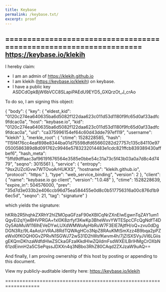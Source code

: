 ```yaml
---
title: Keybase
permalink: /keybase.txt/
excerpt: proof
---
```


==================================================================
https://keybase.io/klekih
--------------------------------------------------------------------

I hereby claim:

  * I am an admin of https://klekih.github.io
  * I am klekih (https://keybase.io/klekih) on keybase.
  * I have a public key ASDCdOpkBjW6bVCC8SLapiPAEdU9EYD5_GXQrzOt_J_crAo

To do so, I am signing this object:

{
  "body": {
    "key": {
      "eldest_kid": "0120c274ea640635ba6d5082f122daa623c011d53d1180f9fc65d0af33adfc9fdcac0a",
      "host": "keybase.io",
      "kid": "0120c274ea640635ba6d5082f122daa623c011d53d1180f9fc65d0af33adfc9fdcac0a",
      "uid": "ca375996154ef64c60d43dde797ef119",
      "username": "klekih"
    },
    "merkle_root": {
      "ctime": 1528228585,
      "hash": "115f4f76cc4eaf898e8344ba01d75598dfd65660282d27757c135c84110e970500586389d8d091762c9946e5783232014483e1cdc821ffcb839389430affbef6",
      "hash_meta": "5ffd9dffaac3af96191676564e3585e0bbe54c31a73c5f43b03a0a7d8c4d7479",
      "seqno": 3015561
    },
    "service": {
      "entropy": "9sx2UZcIGvw7WTOvoArHUKXS",
      "hostname": "klekih.github.io",
      "protocol": "https:"
    },
    "type": "web_service_binding",
    "version": 2
  },
  "client": {
    "name": "keybase.io go client",
    "version": "1.0.48"
  },
  "ctime": 1528228639,
  "expire_in": 504576000,
  "prev": "35d7d3e033b2e406ccb96d75ea584455e0d8c0b517756316a00c876d1b96ec5d",
  "seqno": 21,
  "tag": "signature"
}

which yields the signature:

hKRib2R5hqhkZXRhY2hlZMOpaGFzaF90eXBlCqNrZXnEIwEgwnTqZAY1um1QgvEi2qYjwBHVPRGA+fxl0K8zrfyf3KwKp3BheWxvYWTESpcCFcQgNdfT4DOy5AbMuW116lhEVeDYwLUXdWMWoAyHbRuW7F3EIE7AjtfH/oQ+zvu0dDgDGN3Rz/9L4aAoUrVRAJ8RdTQWAgHCo3NpZ8RAuKMtSmXzz4B9bqa2pPZeWxl0fKOQH0GvZPRvN1SGWJ72wS31D2hWsfKwvm4h/7jZISXSVyJVI6LGiisgEKQmDKhzaWdfdHlwZSCkaGFzaIKkdHlwZQildmFsdWXEILBrlHMgCrOXbN61zdEinnH2a5CSePqssJDXXn4q3NBbo3RhZ80CAqd2ZXJzaW9uAQ==

And finally, I am proving ownership of this host by posting or
appending to this document.

View my publicly-auditable identity here: https://keybase.io/klekih

==================================================================
